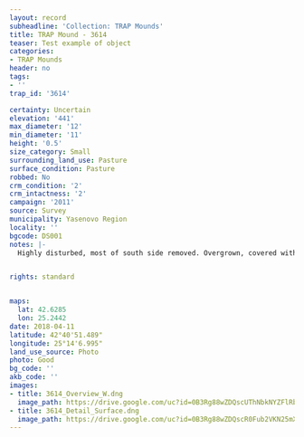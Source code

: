 ```yaml
---
layout: record
subheadline: 'Collection: TRAP Mounds'
title: TRAP Mound - 3614
teaser: Test example of object
categories:
- TRAP Mounds
header: no
tags:
- ''
trap_id: '3614'

certainty: Uncertain
elevation: '441'
max_diameter: '12'
min_diameter: '11'
height: '0.5'
size_category: Small
surrounding_land_use: Pasture
surface_condition: Pasture
robbed: No
crm_condition: '2'
crm_intactness: '2'
campaign: '2011'
source: Survey
municipality: Yasenovo Region
locality: ''
bgcode: DS001
notes: |-
  Highly disturbed, most of south side removed. Overgrown, covered with field stone, no obvious robbers trenches.


rights: standard


maps:
  lat: 42.6285
  lon: 25.2442
date: 2018-04-11
latitude: 42°40'51.489"
longitude: 25°14'6.995"
land_use_source: Photo
photo: Good
bg_code: ''
akb_code: ''
images:
- title: 3614_Overview_W.dng
  image_path: https://drive.google.com/uc?id=0B3Rg88wZDQscUThNbkNYZFlRb0E
- title: 3614_Detail_Surface.dng
  image_path: https://drive.google.com/uc?id=0B3Rg88wZDQscR0Fub2VKN25mX2M
---
```

